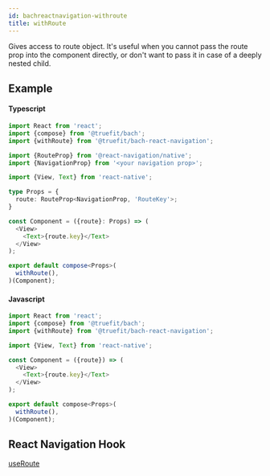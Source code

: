 ```yaml
---
id: bachreactnavigation-withroute
title: withRoute
---
```


Gives access to route object. It's useful when you cannot pass the route prop into the component directly, or don't want to pass it in case of a deeply nested child.

## Example

#### Typescript

```Typescript
import React from 'react';
import {compose} from '@truefit/bach';
import {withRoute} from '@truefit/bach-react-navigation';

import {RouteProp} from '@react-navigation/native';
import {NavigationProp} from '<your navigation prop>';

import {View, Text} from 'react-native';

type Props = {
  route: RouteProp<NavigationProp, 'RouteKey'>;
}

const Component = ({route}: Props) => (
  <View>
    <Text>{route.key}</Text>
  </View>
);

export default compose<Props>(
  withRoute(),
)(Component);
```

#### Javascript

```Javascript
import React from 'react';
import {compose} from '@truefit/bach';
import {withRoute} from '@truefit/bach-react-navigation';

import {View, Text} from 'react-native';

const Component = ({route}) => (
  <View>
    <Text>{route.key}</Text>
  </View>
);

export default compose<Props>(
  withRoute(),
)(Component);
```

## React Navigation Hook

[useRoute](https://reactnavigation.org/docs/use-route)
